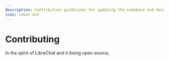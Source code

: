 ```yaml
---
description: Contribution guidelines for updating the codebase and documentation.
icon: inbox-out
---
```


# Contributing

In the spirit of LibreChat and it being open source,&#x20;
